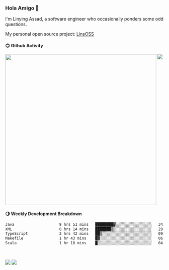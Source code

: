 ### Hola Amigo 🤣   

I'm Linying Assad, a software engineer who occasionally ponders some odd questions.  

My personal open source project: [LinsOSS](https://github.com/linsoss)
 
#### 🙃 Github Activity 
<div>
  <img src="https://github-readme-stats.vercel.app/api?username=al-assad&show_icons=true" align="top" style="display: inline-block;" width="480"/>
  <img src="https://github-readme-stats.vercel.app/api/top-langs/?username=al-assad&hide=css,html&langs_count=8&layout=compact" align="top" style="display: inline-block;"/>
</div>

#### 🌖 Weekly Development Breakdown
<!--START_SECTION:waka-->

```txt
Java                    9 hrs 51 mins   ████████▓░░░░░░░░░░░░░░░░   34.83 %
XML                     8 hrs 14 mins   ███████▒░░░░░░░░░░░░░░░░░   29.09 %
TypeScript              2 hrs 42 mins   ██▒░░░░░░░░░░░░░░░░░░░░░░   09.58 %
Makefile                1 hr 43 mins    █▓░░░░░░░░░░░░░░░░░░░░░░░   06.08 %
Scala                   1 hr 18 mins    █░░░░░░░░░░░░░░░░░░░░░░░░   04.59 %
```

<!--END_SECTION:waka-->

<br>

<a href="https://twitter.com/assad_lin"><img src="https://img.shields.io/badge/Twitter-@assad__lin-blue?style=flat&logo=twitter" /></a>
<a href="https://al-assad.github.io"><img src="https://img.shields.io/badge/Blogs-Linying_Assad's_Blog-yellow?style=flat&logo=github" /></a>

